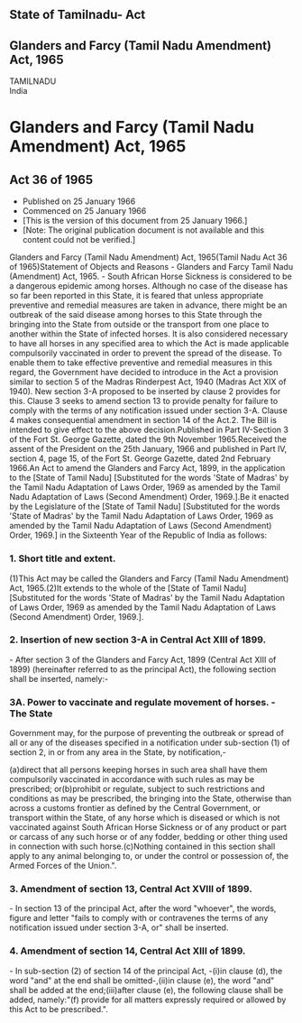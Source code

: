 ## State of Tamilnadu- Act

## Glanders and Farcy (Tamil Nadu Amendment) Act, 1965

TAMILNADU  
India

# Glanders and Farcy (Tamil Nadu Amendment) Act, 1965

## Act 36 of 1965

  * Published on 25 January 1966 
  * Commenced on 25 January 1966 
  * [This is the version of this document from 25 January 1966.] 
  * [Note: The original publication document is not available and this content could not be verified.] 

Glanders and Farcy (Tamil Nadu Amendment) Act, 1965(Tamil Nadu Act 36 of
1965)Statement of Objects and Reasons - Glanders and Farcy Tamil Nadu
(Amendment) Act, 1965. - South African Horse Sickness is considered to be a
dangerous epidemic among horses. Although no case of the disease has so far
been reported in this State, it is feared that unless appropriate preventive
and remedial measures are taken in advance, there might be an outbreak of the
said disease among horses to this State through the bringing into the State
from outside or the transport from one place to another within the State of
infected horses. It is also considered necessary to have all horses in any
specified area to which the Act is made applicable compulsorily vaccinated in
order to prevent the spread of the disease. To enable them to take effective
preventive and remedial measures in this regard, the Government have decided
to introduce in the Act a provision similar to section 5 of the Madras
Rinderpest Act, 1940 (Madras Act XIX of 1940). New section 3-A proposed to be
inserted by clause 2 provides for this. Clause 3 seeks to amend section 13 to
provide penalty for failure to comply with the terms of any notification
issued under section 3-A. Clause 4 makes consequential amendment in section 14
of the Act.2\. The Bill is intended to give effect to the above
decision.Published in Part IV-Section 3 of the Fort St. George Gazette, dated
the 9th November 1965.Received the assent of the President on the 25th
January, 1966 and published in Part IV, section 4, page 15, of the Fort St.
George Gazette, dated 2nd February 1966.An Act to amend the Glanders and Farcy
Act, 1899, in the application to the [State of Tamil Nadu] [Substituted for
the words 'State of Madras' by the Tamil Nadu Adaptation of Laws Order, 1969
as amended by the Tamil Nadu Adaptation of Laws (Second Amendment) Order,
1969.].Be it enacted by the Legislature of the [State of Tamil Nadu]
[Substituted for the words 'State of Madras' by the Tamil Nadu Adaptation of
Laws Order, 1969 as amended by the Tamil Nadu Adaptation of Laws (Second
Amendment) Order, 1969.] in the Sixteenth Year of the Republic of India as
follows:

### 1. Short title and extent.

(1)This Act may be called the Glanders and Farcy (Tamil Nadu Amendment) Act,
1965.(2)It extends to the whole of the [State of Tamil Nadu] [Substituted for
the words 'State of Madras' by the Tamil Nadu Adaptation of Laws Order, 1969
as amended by the Tamil Nadu Adaptation of Laws (Second Amendment) Order,
1969.].

### 2. Insertion of new section 3-A in Central Act XIII of 1899.

\- After section 3 of the Glanders and Farcy Act, 1899 (Central Act XIII of
1899) (hereinafter referred to as the principal Act), the following section
shall be inserted, namely:-

### 3A. Power to vaccinate and regulate movement of horses. - The State
Government may, for the purpose of preventing the outbreak or spread of all or
any of the diseases specified in a notification under sub-section (1) of
section 2, in or from any area in the State, by notification,-

(a)direct that all persons keeping horses in such area shall have them
compulsorily vaccinated in accordance with such rules as may be prescribed;
or(b)prohibit or regulate, subject to such restrictions and conditions as may
be prescribed, the bringing into the State, otherwise than across a customs
frontier as defined by the Central Government, or transport within the State,
of any horse which is diseased or which is not vaccinated against South
African Horse Sickness or of any product or part or carcass of any such horse
or of any fodder, bedding or other thing used in connection with such
horse.(c)Nothing contained in this section shall apply to any animal belonging
to, or under the control or possession of, the Armed Forces of the Union.".

### 3. Amendment of section 13, Central Act XVIII of 1899.

\- In section 13 of the principal Act, after the word "whoever", the words,
figure and letter "fails to comply with or contravenes the terms of any
notification issued under section 3-A, or" shall be inserted.

### 4. Amendment of section 14, Central Act XIII of 1899.

\- In sub-section (2) of section 14 of the principal Act, -(i)in clause (d),
the word "and" at the end shall be omitted-,(ii)in clause (e), the word "and"
shall be added at the end;(iii)after clause (e), the following clause shall be
added, namely:"(f) provide for all matters expressly required or allowed by
this Act to be prescribed.".

